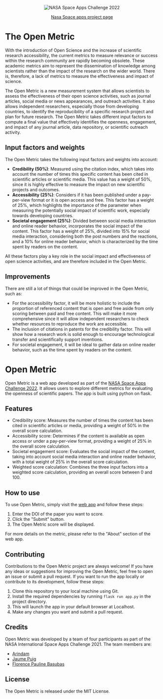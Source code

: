 <p align="center">
  <img src="https://sa-2019.s3.amazonaws.com/media/images/Space_Apps_Default_Logo_-_2-Color_White.width-352.png" alt="NASA Space Apps Challenge 2022">
</p>
<p align="center">
  <a href="https://2022.spaceappschallenge.org/challenges/2022-challenges/measuring-open-science/teams/the-open-metric/project">Nasa Space apps project page</a>
</p>


# The Open Metric

With the introduction of Open Science and the increase of scientific research accessibility, the current metrics to measure relevance or success within the research community are rapidly becoming obsolete. These academic metrics aim to represent the dissemination of knowledge among scientists rather than the impact of the research on the wider world. There is, therefore, a lack of metrics to measure the effectiveness and impact of science. 

The Open Metric is a new measurement system that allows scientists to assess the effectiveness of their open science activities, such as journal articles, social media or news appearances, and outreach activities. It also allows independent researchers, especially those from developing countries, to identify the reproducibility of a specific research project and plan for future research. The Open Metric takes different input factors to compute a final value that effectively identifies the openness, engagement, and impact of any journal article, data repository, or scientific outreach activity.

## Input factors and weights

The Open Metric takes the following input factors and weights into account:

- **Credibility (50%)**: Measured using the citation index, which takes into account the number of times this specific content has been cited in scientific articles or scientific media. This value has a weight of 50%, since it is highly effective to measure the impact on new scientific projects and outcomes.
- **Accessibility (25%)**: Considers if it has been published under a pay-per-view format or it is open access and free. This factor has a weight of 25%, which highlights the importance of the parameter when measuring the potentially social impact of scientific work, especially towards developing countries.
- **Societal engagement (25%)**: Divided between social media interaction and online reader behavior, incorporates the social impact of the content. This factor has a weight of 25%, divided into 15% for social media interaction, considering both the post numbers and the reactions, and a 10% for online reader behavior, which is characterized by the time spent by readers on the content.

All these factors play a key role in the social impact and effectiveness of open science activities, and are therefore included in the Open Metric.

## Improvements

There are still a lot of things that could be improved in the Open Metric, such as:

- For the accessibility factor, it will be more holistic to include the proportion of referenced content that is open and free aside from only scoring between paid and free content. This will make it more comprehensive since it will allow independent researchers to check whether resources to reproduce the work are accessible.
- The inclusion of citations in patents for the credibility factor. This will show how a research work is solid enough to encourage technological transfer and scientifically support inventions.
- For societal engagement, it will be ideal to gather data on online reader behavior, such as the time spent by readers on the content.


# Open Metric

Open Metric is a web app developed as part of the [NASA Space Apps Challenge 2022]([https://2021.spaceappschallenge.org/challenges/statements/open-metric/details](https://2022.spaceappschallenge.org/challenges/2022-challenges/measuring-open-science/teams/the-open-metric/project)). It allows users to explore different metrics for evaluating the openness of scientific papers. The app is built using python on flask.

## Features

-  Credibility score: Measures the number of times the content has been cited in scientific articles or media, providing a weight of 50% in the overall score calculation.
- Accessibility score: Determines if the content is available as open access or under a pay-per-view format, providing a weight of 25% in the overall score calculation.
- Societal engagement score: Evaluates the social impact of the content, taking into account social media interaction and online reader behavior, with a total weight of 25% in the overall score calculation.
- Weighted score calculation: Combines the three input factors into a weighted score calculation, providing an overall score between 0 and 100.

## How to use

To use Open Metric, simply visit the [web app](https://nasa-spaceapps.vercel.app/) and follow these steps:

1. Enter the DOI of the paper you want to score.
2. Click the "Submit" button.
3. The Open Metric score will be displayed.

For more details on the metric, please refer to the "About" section of the web app.


## Contributing

Contributions to the Open Metric project are always welcome! If you have any ideas or suggestions for improving the Open Metric, feel free to open an issue or submit a pull request.
If you want to run the app locally or contribute to its development, follow these steps:

1. Clone this repository to your local machine using Git.
2. Install the required dependencies by running `flask run app.py` in the project directory.
3. This will launch the app in your default browser at Localhost.
4. Make any changes you want and submit a pull request.

## Credits

Open Metric was developed by a team of four participants as part of the NASA International Space Apps Challenge 2021. The team members are:

- [Arindam](https://github.com/aryndam9)
- [Jaume Puig]()
- [Florence Pauline Basubas]()

## License

The Open Metric is released under the MIT License.
